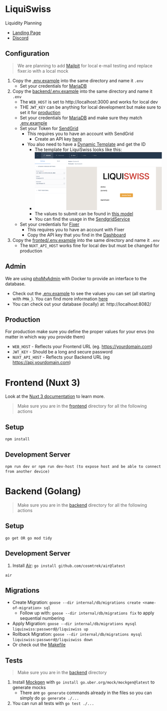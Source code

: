 # LiquiSwiss

Liquidity Planning

- [Landing Page](https://liquiswiss.ch/)
- [Discord](https://discord.gg/7ckBNzskYh)

## Configuration

> We are planning to add [Mailpit](https://mailpit.axllent.org/) for local e-mail testing and replace fixer.io with a
> local mock

1. Copy the [.env.example](.env.example)  into the same directory and name it `.env`
    - Set your credentials for [MariaDB](https://hub.docker.com/_/mariadb)
2. Copy the [backend/.env.example](backend/.env.example) into the same directory and name it `.env`
    - The `WEB_HOST` is set to http://localhost:3000 and works for local dev
    - THE `JWT_KEY` can be anything for local development but make sure to set it for [production](#production)
    - Set your credentials for [MariaDB](https://hub.docker.com/_/mariadb) and make sure they
      match [.env.example](.env.example)
    - Set your Token for [SendGrid](https://app.sendgrid.com/)
        - This requires you to have an account with SendGrid
            - Create an API key [here](https://app.sendgrid.com/settings/api_keys)
        - You also need to have a [Dynamic Template](https://mc.sendgrid.com/dynamic-templates) and get the ID
            - The template for LiquiSwiss looks like this:
            - ![sendgrid.png](.readme/sendgrid.png "Dynamic Template")
            - The values to submit can be found in [this model](backend/pkg/models/mail.go)
            - You can find the usage in the [SendgridService](backend/internal/service/sendgrid_service.go)
    - Set your credentials for [Fixer](https://fixer.io/)
        - This requires you to have an account with Fixer
        - Copy the API key that you find in the [Dashboard](https://fixer.io/dashboard)
3. Copy the [fronted/.env.example](frontend/.env.example) into the same directory and name it `.env`
    - The `NUXT_API_HOST` works fine for local dev but must be changed for production

## Admin

We are using [phpMyAdmin](https://www.phpmyadmin.net/) with Docker to provide an interface to the database.

- Check out the [.env.example](.env.example) to see the values you can set (all starting with `PMA_`). You can find more
  information [here](https://hub.docker.com/_/phpmyadmin)
- You can check out your database (locally) at: http://localhost:8082/

## Production

For production make sure you define the proper values for your envs (no matter in which way you provide them)

- `WEB_HOST` - Reflects your Frontend URL (eg. https://yourdomain.com)
- `JWT_KEY` - Should be a long and secure password
- `NUXT_API_HOST` - Reflects your Backend URL (eg https://api.yourdomain.com)

# Frontend (Nuxt 3)

Look at the [Nuxt 3 documentation](https://nuxt.com/docs/getting-started/introduction) to learn more.

> Make sure you are in the [frontend](frontend) directory for all the following actions

## Setup

```
npm install
```

## Development Server

```
npm run dev or npm run dev-host (to expose host and be able to connect from another device)
```

# Backend (Golang)

> Make sure you are in the [backend](backend) directory for all the following actions

## Setup

```
go get OR go mod tidy
```

## Development Server

1. Install [Air](https://github.com/cosmtrek/air): `go install github.com/cosmtrek/air@latest`

```
air
```

## Migrations

- Create Migration: `goose --dir internal/db/migrations create <name-of-migration> sql`
    - Follow up with: `goose --dir internal/db/migrations fix` to apply sequential numbering
- Apply Migration: `goose --dir internal/db/migrations mysql liquiswiss:password@/liquiswiss up`
- Rollback Migration: `goose --dir internal/db/migrations mysql liquiswiss:password@/liquiswiss down`
- Or check out the [Makefile](backend/Makefile)

## Tests

> Make sure you are in the [backend](backend) directory

1. Install [Mockgen](https://github.com/uber-go/mock) with `go install go.uber.org/mock/mockgen@latest` to generate
   mocks
    - There are `go generate` commands already in the files so you can simply do `go generate ./...`
2. You can run all tests with `go test ./...`
